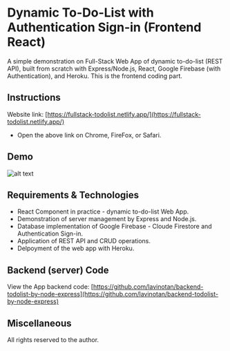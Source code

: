 # Dynamic To-Do-List with Authentication Sign-in (Frontend React)
A simple demonstration on Full-Stack Web App of dynamic to-do-list (REST API), built from scratch with Express/Node.js, React, Google Firebase (with Authentication), and Heroku. This is the frontend coding part.

## Instructions
Website link: [https://fullstack-todolist.netlify.app/](https://fullstack-todolist.netlify.app/)
* Open the above link on Chrome, FireFox, or Safari.

## Demo 
![alt text](https://github.com/lavinotan/backend-todolist-by-node-express/blob/a4df64bad01e94134a0753769e7aa4799d88d273/dynamic-to-do-list.gif "App demo")

## Requirements & Technologies
* React Component in practice - dynamic to-do-list Web App.
* Demonstration of server management by Express and Node.js.
* Database implementation of Google Firebase - Cloude Firestore and Authentication Sign-in.
* Application of REST API and CRUD operations.
* Delpoyment of the web app with Heroku.

## Backend (server) Code
View the App backend code: [https://github.com/lavinotan/backend-todolist-by-node-express](https://github.com/lavinotan/backend-todolist-by-node-express)

## Miscellaneous
All rights reserved to the author.